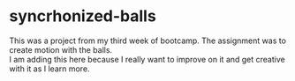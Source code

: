 # syncrhonized-balls

This was a project from my third week of bootcamp.  The assignment was to create motion with the balls.  
I am adding this here because I really want to improve on it and get creative with it as I learn more.

